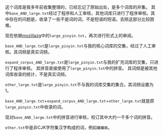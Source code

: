 这个词库是我多年前收集整理的，已经忘记了原始出处，是多个词库的并集。
其中`base_AND_large.txt`经过了程序和人工审核，其他词库只进行了程序审核。其中存在的问题是，收录了一些不是词的词，不是短语的短语。去除这部分比较困难。

现在依据[mozillazg](https://github.com/mozillazg/phrase-pinyin-data)中的`large_pinyin.txt`，再次进行形式上的审阅。

`base_AND_large.txt`是`large_pinyin.txt`与我的核心词库的交集，经过了人工审核。其词频是真实词频。

`expand_corpus_AND_large.txt`是`large_pinyin.txt`与我的扩充词库的交集，只进行了程序审核。
其拼音直接使用了`large_pinyin.txt`中的拼音。
其词频是被其他词库收录的统计，不是真实词频。

`other_large.txt`是`large_pinyin.txt`不与我的词库交集的集合。其词频设置为1。

`base_AND_large.txt`+`expand_corpus_AND_large.txt`+`other_large.txt`就是原`large_pinyin.txt`中收录的词。

现对`base_AND_large.txt`中的拼音进行审核，校订其中大约一千多个词的拼音。

`other.txt`中是非CJK字符集汉字构成的词，例如`𰻝𰻝面`。
